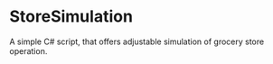 # StoreSimulation

A simple C# script, that offers adjustable simulation of grocery store operation.
